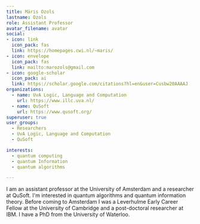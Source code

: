 ```yaml
---
title: Māris Ozols
lastname: Ozols
role: Assistant Professor
avatar_filename: avatar
social:
- icon: link
  icon_pack: fas
  link: https://homepages.cwi.nl/~maris/
- icon: envelope
  icon_pack: fas
  link: mailto:marozols@gmail.com
- icon: google-scholar
  icon_pack: ai
  link: https://scholar.google.com/citations?hl=en&user=Cusbw20AAAAJ
organizations:
  - name: UvA Logic, Language and Computation
    url: https://www.illc.uva.nl/
  - name: QuSoft
    url: https://www.qusoft.org/
superuser: true
user_groups:
  - Researchers
  - UvA Logic, Language and Computation
  - QuSoft

interests:
  - quantum computing
  - quantum Information
  - quantum algorithms

---
```

I am an assistant professor at the University of Amsterdam and a researcher at QuSoft. I'm interested in quantum algorithms and quantum information theory. Before coming to Amsterdam I was a Leverhulme Early Career Fellow at the University of Cambridge and a post-doctoral researcher at IBM. I have a PhD from the University of Waterloo.
